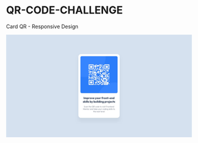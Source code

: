 # QR-CODE-CHALLENGE
Card QR - Responsive Design

<a href="https://qr-code-challenge-2022.netlify.app/"></a>

<img src="design/desktop-design.jpg" alt="Qr Code" />
